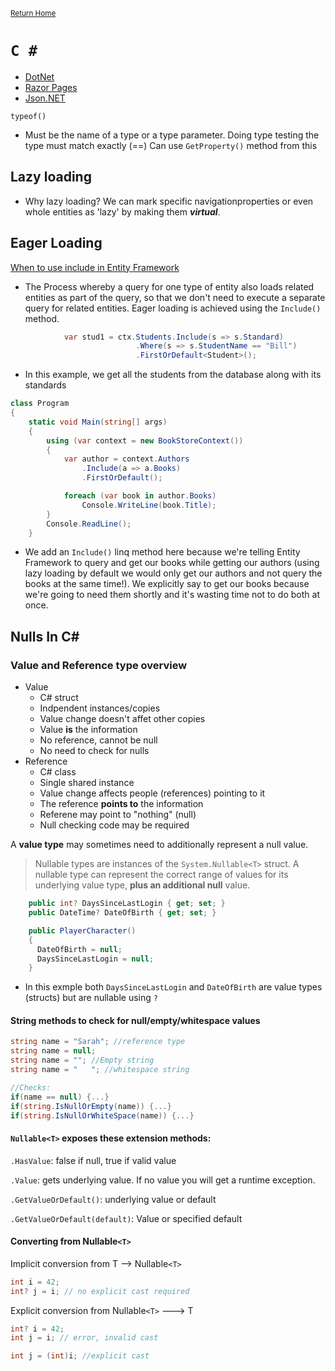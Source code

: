 <small>[Return Home](../../README.md)</small>

# `C #`

- [DotNet](./dotnet.md)
- [Razor Pages](./razor.md)
- [Json.NET](./Json.md)

`typeof()`

- Must be the name of a type or a type parameter. Doing type testing the type must match exactly (==)
  Can use `GetProperty()` method from this

## Lazy loading

- Why lazy loading? We can mark specific navigationproperties or even whole entities as 'lazy' by making them **_virtual_**.

## Eager Loading

[When to use include in Entity Framework](https://foreverframe.net/when-use-include-with-entity-framework/)

- The Process whereby a query for one type of entity also loads related entities as part of the query, so that we don't need to execute a separate query for related entities. Eager loading is achieved using the `Include()` method.

```csharp
            var stud1 = ctx.Students.Include(s => s.Standard)
                            .Where(s => s.StudentName == "Bill")
                            .FirstOrDefault<Student>();
```

- In this example, we get all the students from the database along with its standards

```csharp
class Program
{
    static void Main(string[] args)
    {
        using (var context = new BookStoreContext())
        {
            var author = context.Authors
                .Include(a => a.Books)
                .FirstOrDefault();

            foreach (var book in author.Books)
                Console.WriteLine(book.Title);
        }
        Console.ReadLine();
    }

```

- We add an `Include()` linq method here because we're telling Entity Framework to query and get our books while getting our authors (using lazy loading by default we would only get our authors and not query the books at the same time!). We explicitly say to get our books because we're going to need them shortly and it's wasting time not to do both at once.

## Nulls In C#

### Value and Reference type overview

- Value
  - C# struct
  - Indpendent instances/copies
  - Value change doesn't affet other copies
  - Value **is** the information
  - No reference, cannot be null
  - No need to check for nulls
- Reference
  - C# class
  - Single shared instance
  - Value change affects people (references) pointing to it
  - The reference **points to** the information
  - Referene may point to "nothing" (null)
  - Null checking code may be required

A **value type** may sometimes need to additionally represent a null value.

> Nullable types are instances of the `System.Nullable<T>` struct. A nullable type can represent the correct range of values for its underlying value type, **plus an additional null** value.

```csharp
    public int? DaysSinceLastLogin { get; set; }
    public DateTime? DateOfBirth { get; set; }

    public PlayerCharacter()
    {
      DateOfBirth = null;
      DaysSinceLastLogin = null;
    }

```

- In this exmple both `DaysSinceLastLogin` and `DateOfBirth` are value types (structs) but are nullable using `?`

#### String methods to check for null/empty/whitespace values

```csharp
string name = "Sarah"; //reference type
string name = null;
string name = ""; //Empty string
string name = "   "; //whitespace string
```

```csharp
//Checks:
if(name == null) {...}
if(string.IsNullOrEmpty(name)) {...}
if(string.IsNullOrWhiteSpace(name)) {...}
```

#### `Nullable<T>` exposes these extension methods:

`.HasValue`: false if null, true if valid value

`.Value`: gets underlying value. If no value you will get a runtime exception.

`.GetValueOrDefault()`: underlying value or default

`.GetValueOrDefault(default)`: Value or specified default

#### Converting from Nullable`<T>`

Implicit conversion from T --> Nullable`<T>`

```csharp
int i = 42;
int? j = i; // no explicit cast required
```

Explicit conversion from Nullable`<T>` ---> T

```csharp
int? i = 42;
int j = i; // error, invalid cast

int j = (int)i; //explicit cast
```
